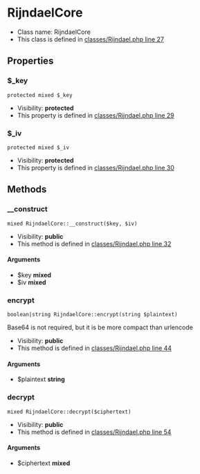 RijndaelCore
===============






* Class name: RijndaelCore
* This class is defined in [classes/Rijndael.php line 27](https://github.com/PrestaShop/PrestaShop/blob/1.6.1.1/classes/Rijndael.php#L27)





Properties
----------


### $_key

    protected mixed $_key





* Visibility: **protected**
* This property is defined in [classes/Rijndael.php line 29](https://github.com/PrestaShop/PrestaShop/blob/1.6.1.1/classes/Rijndael.php#29)


### $_iv

    protected mixed $_iv





* Visibility: **protected**
* This property is defined in [classes/Rijndael.php line 30](https://github.com/PrestaShop/PrestaShop/blob/1.6.1.1/classes/Rijndael.php#30)


Methods
-------


### __construct

    mixed RijndaelCore::__construct($key, $iv)





* Visibility: **public**
* This method is defined in [classes/Rijndael.php line 32](https://github.com/PrestaShop/PrestaShop/blob/1.6.1.1/classes/Rijndael.php#32)


#### Arguments
* $key **mixed**
* $iv **mixed**



### encrypt

    boolean|string RijndaelCore::encrypt(string $plaintext)

Base64 is not required, but it is be more compact than urlencode



* Visibility: **public**
* This method is defined in [classes/Rijndael.php line 44](https://github.com/PrestaShop/PrestaShop/blob/1.6.1.1/classes/Rijndael.php#44)


#### Arguments
* $plaintext **string**



### decrypt

    mixed RijndaelCore::decrypt($ciphertext)





* Visibility: **public**
* This method is defined in [classes/Rijndael.php line 54](https://github.com/PrestaShop/PrestaShop/blob/1.6.1.1/classes/Rijndael.php#54)


#### Arguments
* $ciphertext **mixed**


